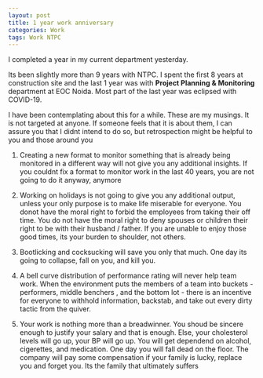 ```yaml
---
layout: post
title: 1 year work anniversary
categories: Work
tags: Work NTPC
---
```


I completed a year in my current department yesterday. 

Its been slightly more than 9 years with NTPC. I spent the first 8 years at construction site and the last 1 year was with **Project Planning & Monitoring** department at EOC Noida. Most part of the last year was eclipsed with COVID-19.

I have been contemplating about this for a while. These are my musings. It is not targeted at anyone. If someone feels that it is about them, I can assure you that I didnt intend to do so, but retrospection might be helpful to you and those around you

1. Creating a new format to monitor something that is already being monitored in a different way will not give you any additional insights. If you couldnt fix a format to monitor work in the last 40 years, you are not going to do it anyway, anymore

2. Working on holidays is not going to give you any additional output, unless your only purpose is to make life miserable for everyone. You donot have the moral right to forbid the employees from taking their off time. You do not have the moral right to deny spouses or  children their right to be with their husband / father. If you are unable to enjoy those good times, its your burden to shoulder, not others.

3. Bootlicking and cocksucking will save you only that much. One day its going to collapse, fall on you, and kill you.

4. A bell curve distribution of performance rating will never help team work. When the environment puts the members of a team into buckets - performers, middle benchers , and the bottom lot - there is an incentive for everyone to withhold information, backstab, and take out every dirty tactic from the quiver.

5. Your work is nothing more than a breadwinner. You shoud be sincere enough to justify your salary and that is enough. Else, your cholesterol levels will go up, your BP will go up. You will get dependend on alcohol, cigerettes, and medication. One day you will fall dead on the floor. The company will pay some compensation if your family is lucky, replace you and forget you. Its the family that ultimately suffers